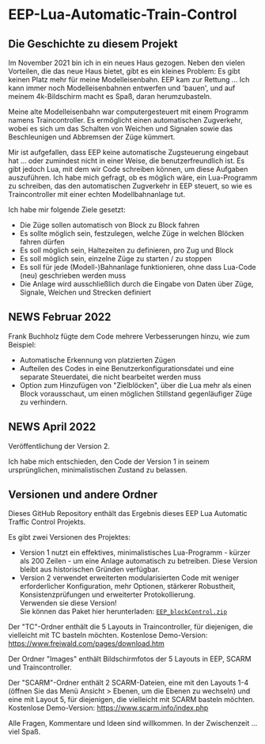 # EEP-Lua-Automatic-Train-Control

## Die Geschichte zu diesem Projekt

Im November 2021 bin ich in ein neues Haus gezogen. Neben den vielen Vorteilen, die das neue Haus bietet, gibt es ein kleines Problem: Es gibt keinen Platz mehr für meine Modelleisenbahn. EEP kam zur Rettung ... Ich kann immer noch Modelleisenbahnen entwerfen und 'bauen', und auf meinem 4k-Bildschirm macht es Spaß, daran herumzubasteln.

Meine alte Modelleisenbahn war computergesteuert mit einem Programm namens Traincontroller. Es ermöglicht einen automatischen Zugverkehr, wobei es sich um das Schalten von Weichen und Signalen sowie das Beschleunigen und Abbremsen der Züge kümmert.

Mir ist aufgefallen, dass EEP keine automatische Zugsteuerung eingebaut hat ... oder zumindest nicht in einer Weise, die benutzerfreundlich ist. Es gibt jedoch Lua, mit dem wir Code schreiben können, um diese Aufgaben auszuführen. Ich habe mich gefragt, ob es möglich wäre, ein Lua-Programm zu schreiben, das den automatischen Zugverkehr in EEP steuert, so wie es Traincontroller mit einer echten Modellbahnanlage tut.

Ich habe mir folgende Ziele gesetzt:

- Die Züge sollen automatisch von Block zu Block fahren
- Es sollte möglich sein, festzulegen, welche Züge in welchen Blöcken fahren dürfen
- Es soll möglich sein, Haltezeiten zu definieren, pro Zug und Block
- Es soll möglich sein, einzelne Züge zu starten / zu stoppen
- Es soll für jede (Modell-)Bahnanlage funktionieren, ohne dass Lua-Code (neu)  geschrieben werden muss
- Die Anlage wird ausschließlich durch die Eingabe von Daten über Züge, Signale, Weichen und Strecken definiert

## NEWS Februar 2022

Frank Buchholz fügte dem Code mehrere Verbesserungen hinzu, wie zum Beispiel:

- Automatische Erkennung von platzierten Zügen
- Aufteilen des Codes in eine Benutzerkonfigurationsdatei und eine separate Steuerdatei, die nicht bearbeitet werden muss
- Option zum Hinzufügen von "Zielblöcken", über die Lua mehr als einen Block vorausschaut, um einen möglichen Stillstand gegenläufiger Züge zu verhindern.

## NEWS April 2022

Veröffentlichung der Version 2.

Ich habe mich entschieden, den Code der Version 1 in seinem ursprünglichen, minimalistischen Zustand zu belassen.

## Versionen und andere Ordner

Dieses GitHub Repository enthält das Ergebnis dieses EEP Lua Automatic Traffic Control Projekts.

Es gibt zwei Versionen des Projektes:

- Version 1 nutzt ein effektives, minimalistisches Lua-Programm - kürzer als 200 Zeilen - um eine Anlage automatisch zu betreiben. Diese Version bleibt aus historischen Gründen verfügbar.
- Version 2 verwendet erweiterten modularisierten Code mit weniger erforderlicher Konfiguration, mehr Optionen, stärkerer Robustheit, Konsistenzprüfungen und erweiterter Protokollierung.  
Verwenden sie diese Version!  
Sie können das Paket hier herunterladen:
[`EEP_blockControl.zip`](https://github.com/FrankBuchholz/EEP-LUA-Automatic-Train-Control/releases/latest)

Der "TC"-Ordner enthält die 5 Layouts in Traincontroller, für diejenigen, die vielleicht mit TC basteln möchten. Kostenlose Demo-Version: <https://www.freiwald.com/pages/download.htm>

Der Ordner "Images" enthält Bildschirmfotos der 5 Layouts in EEP, SCARM und Traincontroller.

Der "SCARM"-Ordner enthält 2 SCARM-Dateien, eine mit den Layouts 1-4 (öffnen Sie das Menü Ansicht > Ebenen, um die Ebenen zu wechseln) und eine mit Layout 5, für diejenigen, die vielleicht mit SCARM basteln möchten. Kostenlose Demo-Version: <https://www.scarm.info/index.php>

Alle Fragen, Kommentare und Ideen sind willkommen. In der Zwischenzeit ... viel Spaß.
